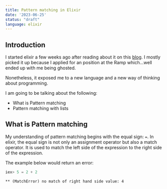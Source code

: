 ```yaml
---
title: Pattern matching in Elixir
date: '2023-06-25'
status: "draft"
language: elixir
---
```


## Introduction

I started elixir a few weeks ago after reading about it on this [blog](https://ramp-engr). I mostly picked it up because I applied for an position at the Ramp which...well ended up with me being ghosted.

Nonetheless, it exposed me to a new language and a new way of thinking about programming.

I am going to be talking about the following:
- What is Pattern matching
- Pattern matching with lists


## What is Pattern matching

My understanding of pattern matching begins with the equal sign: `=`. In elixir, the equal sign is not only an assignment operator but also a match operator. It is used to match the left side of the expression to the right side of the expression.

The example below would return an error:
```elixir
iex> 5 = 2 + 2
```
`** (MatchError) no match of right hand side value: 4`
